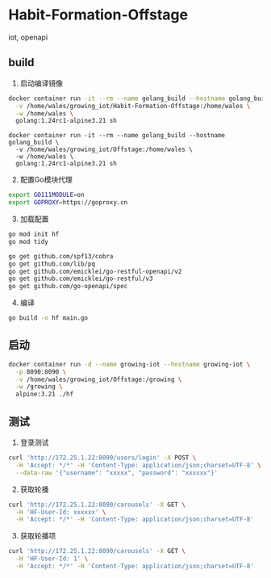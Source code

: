 # Habit-Formation-Offstage
iot, openapi


## build

1. 启动编译镜像
```bash
docker container run -it --rm --name golang_build --hostname golang_build \
  -v /home/wales/growing_iot/Habit-Formation-Offstage:/home/wales \
  -w /home/wales \
  golang:1.24rc1-alpine3.21 sh
```

```
docker container run -it --rm --name golang_build --hostname golang_build \
  -v /home/wales/growing_iot/Offstage:/home/wales \
  -w /home/wales \
  golang:1.24rc1-alpine3.21 sh
```


2. 配置Go模块代理
```bash
export GO111MODULE=on
export GOPROXY=https://goproxy.cn
```

3. 加载配置
```bash
go mod init hf
go mod tidy

go get github.com/spf13/cobra
go get github.com/lib/pq
go get github.com/emicklei/go-restful-openapi/v2
go get github.com/emicklei/go-restful/v3
go get github.com/go-openapi/spec
```

4. 编译
```bash
go build -o hf main.go
```

## 启动

```bash
docker container run -d --name growing-iot --hostname growing-iot \
  -p 8090:8090 \
  -v /home/wales/growing_iot/Offstage:/growing \
  -w /growing \
  alpine:3.21 ./hf
```

## 测试

1. 登录测试

```bash
curl 'http://172.25.1.22:8090/users/login' -X POST \
  -H 'Accept: */*' -H 'Content-Type: application/json;charset=UTF-8' \
  --data-raw '{"username": "xxxxx", "password": "xxxxxx"}'
```

2. 获取轮播

```bash
curl 'http://172.25.1.22:8090/carousels' -X GET \
  -H 'HF-User-Id: xxxxxx' \
  -H 'Accept: */*' -H 'Content-Type: application/json;charset=UTF-8'
```

3. 获取轮播项
```bash
curl 'http://172.25.1.22:8090/carousels' -X GET \
  -H 'HF-User-Id: 1' \
  -H 'Accept: */*' -H 'Content-Type: application/json;charset=UTF-8'
```
